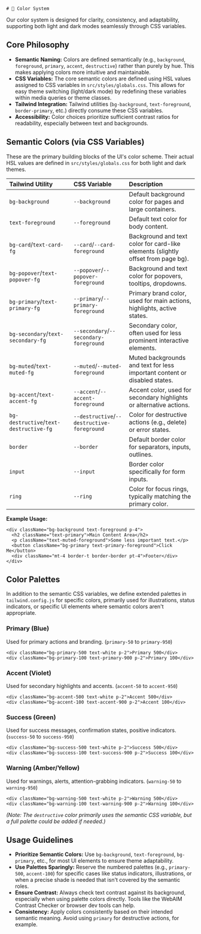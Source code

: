     # 🎨 Color System

Our color system is designed for clarity, consistency, and adaptability, supporting both light and dark modes seamlessly through CSS variables.

## Core Philosophy

- **Semantic Naming:** Colors are defined semantically (e.g., `background`, `foreground`, `primary`, `accent`, `destructive`) rather than purely by hue. This makes applying colors more intuitive and maintainable.
- **CSS Variables:** The core semantic colors are defined using HSL values assigned to CSS variables in `src/styles/globals.css`. This allows for easy theme switching (light/dark mode) by redefining these variables within media queries or theme classes.
- **Tailwind Integration:** Tailwind utilities (`bg-background`, `text-foreground`, `border-primary`, etc.) directly consume these CSS variables.
- **Accessibility:** Color choices prioritize sufficient contrast ratios for readability, especially between text and backgrounds.

## Semantic Colors (via CSS Variables)

These are the primary building blocks of the UI's color scheme. Their actual HSL values are defined in `src/styles/globals.css` for both light and dark themes.

| Tailwind Utility        | CSS Variable                 | Description                                                                 |
| :---------------------- | :--------------------------- | :-------------------------------------------------------------------------- |
| `bg-background`         | `--background`               | Default background color for pages and large containers.                    |
| `text-foreground`       | `--foreground`               | Default text color for body content.                                        |
| `bg-card`/`text-card-fg`| `--card`/`--card-foreground` | Background and text color for card-like elements (slightly offset from page bg). |
| `bg-popover`/`text-popover-fg`| `--popover`/`--popover-foreground` | Background and text color for popovers, tooltips, dropdowns.          |
| `bg-primary`/`text-primary-fg`| `--primary`/`--primary-foreground` | Primary brand color, used for main actions, highlights, active states. |
| `bg-secondary`/`text-secondary-fg`| `--secondary`/`--secondary-foreground` | Secondary color, often used for less prominent interactive elements. |
| `bg-muted`/`text-muted-fg`| `--muted`/`--muted-foreground` | Muted backgrounds and text for less important content or disabled states. |
| `bg-accent`/`text-accent-fg`| `--accent`/`--accent-foreground` | Accent color, used for secondary highlights or alternative actions.       |
| `bg-destructive`/`text-destructive-fg`| `--destructive`/`--destructive-foreground` | Color for destructive actions (e.g., delete) or error states.       |
| `border`                | `--border`                   | Default border color for separators, inputs, outlines.                      |
| `input`                 | `--input`                    | Border color specifically for form inputs.                                  |
| `ring`                  | `--ring`                     | Color for focus rings, typically matching the primary color.                |

**Example Usage:**

```tsx
<div className="bg-background text-foreground p-4">
  <h2 className="text-primary">Main Content Area</h2>
  <p className="text-muted-foreground">Some less important text.</p>
  <button className="bg-primary text-primary-foreground">Click Me</button>
  <div className="mt-4 border-t border-border pt-4">Footer</div>
</div>
```

## Color Palettes

In addition to the semantic CSS variables, we define extended palettes in `tailwind.config.js` for specific colors, primarily used for illustrations, status indicators, or specific UI elements where semantic colors aren't appropriate.

### Primary (Blue)

Used for primary actions and branding. (`primary-50` to `primary-950`)

```tsx
<div className="bg-primary-500 text-white p-2">Primary 500</div>
<div className="bg-primary-100 text-primary-900 p-2">Primary 100</div>
```

### Accent (Violet)

Used for secondary highlights and accents. (`accent-50` to `accent-950`)

```tsx
<div className="bg-accent-500 text-white p-2">Accent 500</div>
<div className="bg-accent-100 text-accent-900 p-2">Accent 100</div>
```

### Success (Green)

Used for success messages, confirmation states, positive indicators. (`success-50` to `success-950`)

```tsx
<div className="bg-success-500 text-white p-2">Success 500</div>
<div className="bg-success-100 text-success-900 p-2">Success 100</div>
```

### Warning (Amber/Yellow)

Used for warnings, alerts, attention-grabbing indicators. (`warning-50` to `warning-950`)

```tsx
<div className="bg-warning-500 text-white p-2">Warning 500</div>
<div className="bg-warning-100 text-warning-900 p-2">Warning 100</div>
```

*(Note: The `destructive` color primarily uses the semantic CSS variable, but a full palette could be added if needed.)*

## Usage Guidelines

- **Prioritize Semantic Colors:** Use `bg-background`, `text-foreground`, `bg-primary`, etc., for most UI elements to ensure theme adaptability.
- **Use Palettes Sparingly:** Reserve the numbered palettes (e.g., `primary-500`, `accent-100`) for specific cases like status indicators, illustrations, or when a precise shade is needed that isn't covered by the semantic roles.
- **Ensure Contrast:** Always check text contrast against its background, especially when using palette colors directly. Tools like the WebAIM Contrast Checker or browser dev tools can help.
- **Consistency:** Apply colors consistently based on their intended semantic meaning. Avoid using `primary` for destructive actions, for example.
